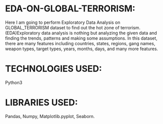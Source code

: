 # EDA-ON-GLOBAL-TERRORISM:
Here I am going to perform Exploratory Data Analysis on GLOBAL_TERRORISM dataset to find out the hot zone of terrorism.(EDA)Exploratory data analysis is nothing but analyzing the given data and finding the trends, patterns and making some assumptions. In this dataset, there are many features including countries, states, regions, gang names, weapon types, target types, years, months, days, and many more features.
# TECHNOLOGIES USED:
Python3
# LIBRARIES USED:
Pandas, Numpy, Matplotlib.pyplot, Seaborn.
